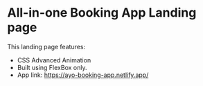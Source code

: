 # All-in-one Booking App Landing page

This landing page features:

-   CSS Advanced Animation
-   Built using FlexBox only.
-   App link: https://ayo-booking-app.netlify.app/
